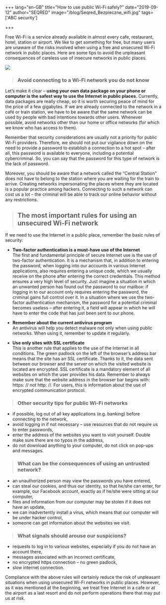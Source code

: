 +++
lang="en-GB"
title="How to use public Wi-Fi safely?"
date="2019-09-12"
author="SEQRED"
image="/blog/Seqred_Bezpieczne_wifi.jpg"
tags=['ABC security']

+++

Free Wi-Fi is a service already available in almost every cafe, restaurant, hotel, station or airport. We like to get something for free, but many users are unaware of the risks involved when using a free and unsecured Wi-Fi network in public places. Here are some tips to avoid the unpleasant consequences of careless use of insecure networks in public places.

![](/blog/Seqred_Bezpieczne_wifi.jpg)

> ### Avoid connecting to a Wi-Fi network you do not know

Let’s make it clear – **using your own data package on your phone or computer is the safest way to use the Internet in public places.** Currently, data packages are really cheap, so it is worth securing peace of mind for the price of a few gigabytes. If we are already connected to the network in a café or train station, we have to be aware that the same network can be used by people with bad intentions towards other users. Whenever possible, avoid networks other than our home or office networks (for which we know who has access to them).

Remember that security considerations are usually not a priority for public Wi-Fi providers. Therefore, we should not put our vigilance down on the need to provide a password to establish a connection to a hot spot – after all, this password is available to everyone, including a potential cybercriminal. So, you can say that the password for this type of network is the lack of password.

Moreover, you should be aware that a network called the “Central Station” does not have to belong to the station where you are waiting for the train to arrive. Creating networks impersonating the places where they are located is a popular practice among hackers. Connecting to such a network can cost us a lot – the criminal will be able to track our online behavior without any restrictions.

> The most important rules for using an unsecured Wi-Fi network
> -------------------------------------------------------------

If we need to use the Internet in a public place, remember the basic rules of security:

*   **Two-factor authentication is a must-have use of the Internet**  
    The first and fundamental principle of secure Internet use is the use of two-factor authentication. It is a mechanism that, in addition to entering the password, when logging into our accounts in various Internet applications, also requires entering a unique code, which we usually receive on the phone after entering the correct credentials. This method ensures a very high level of security. Just imagine a situation in which an unwanted person has found out the password to our mailbox: if logging in to our account only requires entering the password, the criminal gains full control over it. In a situation where we use the two-factor authentication mechanism, the password for a potential criminal becomes useless – after entering it, a field will appear in which he will have to enter the code that has just been sent to our phone.

*   **Remember about the current antivirus program**  
    An antivirus will help you detect malware not only when using public networks. When using it, remember to update it regularly.

*   **Use only sites with SSL certificate**  
    This is another rule that applies to the use of the Internet in all conditions. The green padlock on the left of the browser’s address bar means that the site has an SSL certificate. Thanks to it, the data sent between our browser and the server on which the visited website is located are encrypted. SSL certificate is a mandatory element of all websites on which the user provides his data. Remember to always make sure that the website address in the browser bar begins with: https: // not http: //. For users, this is information about the use of encrypted communication protocol.

> ### Other security tips for public Wi-Fi networks

*   if possible, log out of all key applications (e.g. banking) before connecting to the network,
*   avoid logging in if not necessary – use resources that do not require us to enter passwords,
*   enter the address of the websites you want to visit yourself. Double make sure there are no typos in the address,
*   do not download anything to your computer, do not click on pop-ups and messages.

> ### What can be the consequences of using an untrusted network?

*   an unauthorized person may view the passwords you have entered,
*   can steal our cookies, and thus our identity, so that he/she can enter, for example, our Facebook account, exactly as if he/she were sitting at our computer,
*   files and information from our computer may be stolen if it does not have an update,
*   we can inadvertently install a virus, which means that our computer will be under hacker control,
*   someone can get information about the websites we visit.

> ### What signals should arouse our suspicions?

*   requests to log in to various websites, especially if you do not have an account there,
*   messages associated with an incorrect certificate,
*   no encrypted https connection – no green padlock,
*   slow internet connection.

Compliance with the above rules will certainly reduce the risk of unpleasant situations when using unsecured Wi-Fi networks in public places. However, as it was mentioned at the beginning, we treat free Internet in a cafe or at the airport as a last resort and do not perform operations there that may put us at risk.

